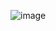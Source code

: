 ![image](https://github.com/Rahul-chaurasiya/Leetcode-Practice-Problem/assets/77222540/7fb1b100-2617-4b77-90fc-854ef856cc4f)
